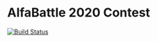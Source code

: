 # AlfaBattle 2020 Contest
[![Build Status](https://github.com/eaxdev/alfabattle2020/workflows/build/badge.svg)](https://github.com/eaxdev/alfabattle2020/actions)
